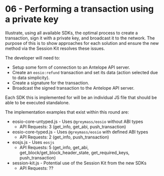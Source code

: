 # 06 - Performing a transaction using a private key

Illustrate, using all available SDKs, the optimal process to create a transaction, sign it with a private key, and broadcast it to the network. The purpose of this is to show approaches for each solution and ensure the new method via the Session Kit resolves these issues.

The developer will need to:

-   Setup some form of connection to an Antelope API server.
-   Create an `eosio:refund` transaction and set its data (action selected due to data simplicity).
-   Create a signature for the transaction.
-   Broadcast the signed transaction to the Antelope API server.

Each SDK this is implemented for will be an individual JS file that should be able to be executed standalone.

The implementation examples that exist within this round are:

-   eosio-core-untyped.js - Uses `@greymass/eosio` without ABI types
    -   API Requests: 3 (get_info, get_abi, push_transaction)
-   eosio-core-typed.js - Uses `@greymass/eosio` with defined ABI types
    -   API Requests: 2 (get_info, push_transaction)
-   eosjs.js - Uses `eosjs`
    -   API Requests: 5 (get_info, get_abi, get_block/get_block_header_state, get_required_keys, push_transaction)
-   session-kit.js - Potential use of the Session Kit from the new SDKs
    -   API Requests: ??
